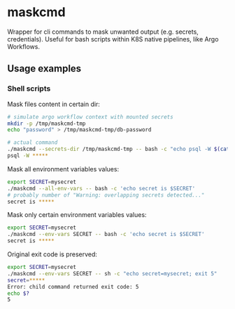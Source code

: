 # maskcmd

Wrapper for cli commands to mask unwanted output (e.g. secrets, credentials).
Useful for bash scripts within K8S native pipelines, like Argo Workflows.

## Usage examples

### Shell scripts

Mask files content in certain dir:

```bash
# simulate argo workflow context with mounted secrets
mkdir -p /tmp/maskcmd-tmp
echo "password" > /tmp/maskcmd-tmp/db-password

# actual command
./maskcmd --secrets-dir /tmp/maskcmd-tmp -- bash -c "echo psql -W $(cat /tmp/maskcmd-tmp/db-password)"
psql -W *****
```

Mask all environment variables values:

```bash
export SECRET=mysecret
./maskcmd --all-env-vars -- bash -c 'echo secret is $SECRET'
# probably number of "Warning: overlapping secrets detected..."
secret is *****
```

Mask only certain environment variables values: 

```bash
export SECRET=mysecret
./maskcmd --env-vars SECRET -- bash -c 'echo secret is $SECRET'
secret is *****
```

Original exit code is preserved:

```bash
export SECRET=mysecret
./maskcmd --env-vars SECRET -- sh -c "echo secret=mysecret; exit 5"
secret=*****
Error: child command returned exit code: 5
echo $?
5
```
